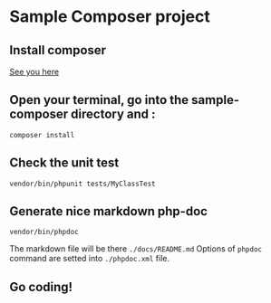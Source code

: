# Sample Composer project

## Install composer
[See you here](https://getcomposer.org/doc/00-intro.md#using-the-installer)

## Open your terminal, go into the sample-composer directory and :
```
composer install
```

## Check the unit test
```
vendor/bin/phpunit tests/MyClassTest
```

## Generate nice markdown php-doc
```
vendor/bin/phpdoc
```
The markdown file will be there ```./docs/README.md```
Options of ```phpdoc``` command are setted into ```./phpdoc.xml``` file.

## Go coding!